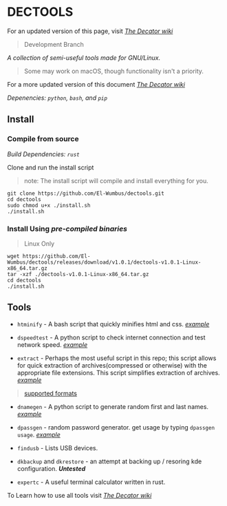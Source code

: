 
# DECTOOLS

For an updated version of this page, visit *[The Decator wiki](https://el-wumbus.github.io/wiki)*

>Development Branch

*A collection of semi-useful tools made for GNU/Linux.*

> Some may work on macOS, though functionality isn't a priority.

For a more updated version of this document *[The Decator wiki](https://el-wumbus.github.io/wiki)*  

*Depenencies: `python`, `bash`, and `pip`*

## Install

### Compile from source

*Build Dependencies: `rust`*

Clone and run the install script

> note: The install script will compile and install everything for you.

```shell
git clone https://github.com/El-Wumbus/dectools.git
cd dectools
sudo chmod u+x ./install.sh
./install.sh
```

### Install Using *pre-compiled binaries*

> Linux Only

```shell
wget https://github.com/El-Wumbus/dectools/releases/download/v1.0.1/dectools-v1.0.1-Linux-x86_64.tar.gz
tar -xzf ./dectools-v1.0.1-Linux-x86_64.tar.gz
cd dectools
./install.sh
```

## Tools

- `htminify` - A bash script that quickly minifies html and css. *[example](https://asciinema.org/a/UrK0zTDwZeVA0qfpDdijE8a1A)*

- `dspeedtest` - A python script to check internet connection and test network speed. *[example](https://asciinema.org/a/473974)*

- `extract` - Perhaps the most useful script in this repo; this script allows for quick extraction of archives(compressed or otherwise) with the appropriate file extensions. This script simplifies extraction of archives.  *[example](https://asciinema.org/a/dL4Nlw3IoVAOtAms38o5uezMR)*

> [supported formats](https://github.com/El-Wumbus/dectools/blob/development/Docs/ExtractSupportedFileTypes.md)

- `dnamegen` - A python script to generate random first and last names. *[example](https://asciinema.org/a/473926)*

- `dpassgen` - random password generator. get usage by typing `dpassgen usage`. *[example](https://asciinema.org/a/473989)*

- `findusb` - Lists USB devices.

- `dkbackup` and `dkrestore` - an attempt at backing up / resoring kde configuration. ***Untested***

- `expertc` - A useful terminal calculator written in rust.

To Learn how to use all tools visit *[The Decator wiki](https://el-wumbus.github.io/wiki)*  
